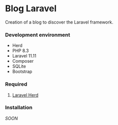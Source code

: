 # Blog Laravel
Creation of a blog to discover the Laravel framework.

### Development environment
- Herd
- PHP 8.3
- Laravel 11.11
- Composer
- SQLite
- Bootstrap

### Required
1. [Laravel Herd](https://herd.laravel.com/windows)

### Installation
*SOON*
